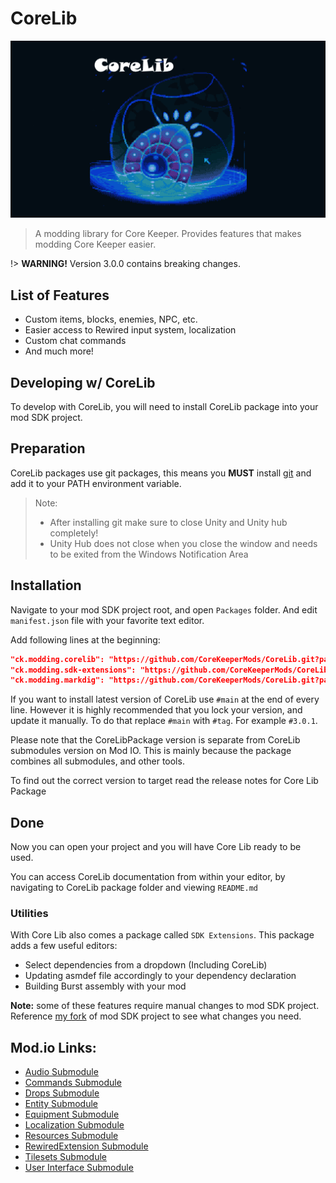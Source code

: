 ﻿# CoreLib
![CoreLib](../corelib-bg.png)
> A modding library for Core Keeper. Provides features that makes modding Core Keeper easier.

!> **WARNING!** Version 3.0.0 contains breaking changes.

## List of Features
- Custom items, blocks, enemies, NPC, etc.
- Easier access to Rewired input system, localization
- Custom chat commands
- And much more!

## Developing w/ CoreLib
To develop with CoreLib, you will need to install CoreLib package into your mod SDK project.

## Preparation
CoreLib packages use git packages, this means you **MUST** install [git](https://git-scm.com/download/win) and add it to your PATH environment variable.

> Note:
> - After installing git make sure to close Unity and Unity hub completely!
> - Unity Hub does not close when you close the window and needs to be exited from the Windows Notification Area

## Installation
Navigate to your mod SDK project root, and open `Packages` folder. And edit `manifest.json` file with your favorite text editor.

Add following lines at the beginning:
```json
"ck.modding.corelib": "https://github.com/CoreKeeperMods/CoreLib.git?path=/Assets/CoreLibPackage#main",
"ck.modding.sdk-extensions": "https://github.com/CoreKeeperMods/CoreLib.git?path=/Assets/SDKExtensions#main",
"ck.modding.markdig": "https://github.com/CoreKeeperMods/CoreLib.git?path=/Assets/Markdig#main",
```

If you want to install latest version of CoreLib use `#main` at the end of every line. However it is highly recommended that you lock your version, and update it manually. To do that replace `#main` with `#tag`. For example `#3.0.1`.

Please note that the CoreLibPackage version is separate from CoreLib submodules version on Mod IO. This is mainly because the package combines all submodules, and other tools.

To find out the correct version to target read the release notes for Core Lib Package

## Done
Now you can open your project and you will have Core Lib ready to be used.

You can access CoreLib documentation from within your editor, by navigating to CoreLib package folder and viewing `README.md`

### Utilities
With Core Lib also comes a package called `SDK Extensions`. This package adds a few useful editors:

- Select dependencies from a dropdown (Including CoreLib)
- Updating asmdef file accordingly to your dependency declaration
- Building Burst assembly with your mod

**Note:** some of these features require manual changes to mod SDK project. Reference [my fork](https://github.com/kremnev8/CoreKeeperModSDK) of mod SDK project to see what changes you need.

## Mod.io Links:
- [Audio Submodule](https://mod.io/g/corekeeper/m/corelibaudio ':class=specialLink')
- [Commands Submodule](https://mod.io/g/corekeeper/m/corelibcommands ':class=specialLink')
- [Drops Submodule](https://mod.io/g/corekeeper/m/corelibdrops ':class=specialLink')
- [Entity Submodule](https://mod.io/g/corekeeper/m/corelibentity ':class=specialLink')
- [Equipment Submodule](https://mod.io/g/corekeeper/m/corelibequipment ':class=specialLink')
- [Localization Submodule](https://mod.io/g/corekeeper/m/coreliblocalization ':class=specialLink')
- [Resources Submodule](https://mod.io/g/corekeeper/m/corelibresources ':class=specialLink')
- [RewiredExtension Submodule](https://mod.io/g/corekeeper/m/corelibrewiredextension ':class=specialLink')
- [Tilesets Submodule](https://mod.io/g/corekeeper/m/corelibtilesets ':class=specialLink')
- [User Interface Submodule](https://mod.io/g/corekeeper/m/corelib-userinterface ':class=specialLink')